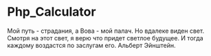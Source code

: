 # Php_Calculator
Мой путь - страдания, а Вова - мой палач.
Но вдалеке виден свет.
Смотря на этот свет, я верю что придет светлое будущее.
И тогда каждому воздастся по заслугам его.
                                        Альберт Эйнштейн.